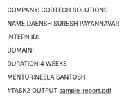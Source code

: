 COMPANY: CODTECH SOLUTIONS

NAME:DAENSH SURESH PAYANNAVAR

INTERN ID:

DOMAIN:

DURATION:4 WEEKS

MENTOR:NEELA SANTOSH

#TASK2 OUTPUT
[sample_report.pdf](https://github.com/user-attachments/files/21697755/sample_report.pdf)
